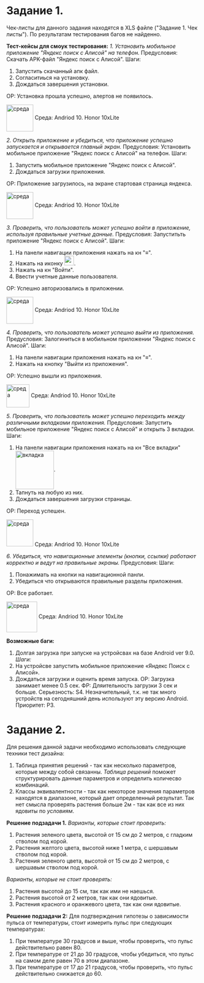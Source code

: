 **Задание 1.**
==============
Чек-листы для данного задания находятся в XLS файле ("Задание 1. Чек листы").
По результатам тестирования багов не найденно.

**Тест-кейсы для смоук тестирования:**
*1. Установить мобильное приложение "Яндекс поиск с Алисой" на телефон.*
Предусловия: Скачать APK-файл "Яндекс поиск с Алисой".
Шаги:
1. Запустить скачанный апк файл.
2. Согласитиься на установку.
3. Дождаться завершения установки.

ОР: Установка прошла успешно, алертов не появилось. 

<image src= "https://img2.reactor.cc/pics/post/full/Anime-фэндомы-It-is-Wednesday-My-Dudes-8129260.jpeg" width="70" align="center" alt= "среда">
Среда: Andriod 10. Honor 10xLite 
  
*2. Открыть приложение и убедиться, что приложение успешно запускается и открывается главный экран.*
Предусловия: Установить мобильное приложение "Яндекс поиск с Алисой" на телефон.
Шаги:
1. Запустить мобильное приложение "Яндекс поиск с Алисой".
2. Дождаться загрузки приложения.

ОР: Приложение загрузилось, на экране стартовая страница яндекса. 

<image src= "https://i.ytimg.com/vi/tF355OrFDw8/maxresdefault.jpg" width="70" align="center" alt= "среда">
Среда: Andriod 10. Honor 10xLite 

*3. Проверить, что пользователь может успешно войти в приложение, используя правильные учетные данные.*
Предусловия: Запуститьть приложение "Яндекс поиск с Алисой".
Шаги:
1. На панели навигации приложения нажать на кн "≡". 
2. Нажать на иконку <image src= "https://cdn2.iconfinder.com/data/icons/ios-7-icons/50/user_male4-1024.png" width="25">.
3. Нажать на кн "Войти".
4. Ввести учетные данные пользователя.

ОР: Успешно авторизовались в приложении. 

<image src= "https://img2.reactor.cc/pics/post/full/It-is-Wednesday-My-Dudes-8120196.jpeg" width="70" align="center" alt= "среда">
Среда: Andriod 10. Honor 10xLite 

*4. Проверить, что пользователь может успешно выйти из приложения.*
Предусловия: Залогиниться в мобильном приложении "Яндекс поиск с Алисой".
Шаги:
1. На панели навигации приложения нажать на кн "≡". 
2. Нажать на кнопку "Выйти из приложения".

ОР: Успешно вышли из приложения. 

<image src= "https://img2.reactor.cc/pics/post/full/It-is-Wednesday-My-Dudes-лягушка-карман-сигарета-8119189.jpeg" width="60" align="center" alt= "среда">
Среда: Andriod 10. Honor 10xLite 

*5. Проверить, что пользователь может успешно переходить между различными вкладками приложения.*
Предусловия: Запустить мобильное приложение "Яндекс поиск с Алисой" и открыть 3 вкладки.
Шаги:
1. На панели навигации приложения нажать на кн "Все вкладки" <image src= "https://pvtest.ru/wp-content/uploads/b/4/5/b454e3929485bfd19e5a1b1d4ee6f882.png" width="100" align="center" alt= "вкладка">.
2. Тапнуть на любую из них.
3. Дождаться завершения загрузки страницы.

ОР: Переход успешен.

<image src= "https://img2.reactor.cc/pics/post/full/It-is-Wednesday-My-Dudes-8120327.jpeg" width="70" alt= "среда">
Среда: Andriod 10. Honor 10xLite 

*6. Убедиться, что навигационные элементы (кнопки, ссылки) работают корректно и ведут на правильные экраны.*
Предусловия: 
Шаги:
1. Понажимать на кнопки на навигационной панли.
2. Убедиться что открываются правильные разделы приложения.

ОР: Все работает. 

<image src= "https://chpic.su/_data/stickers/w/WednesdayFrog/WednesdayFrog_009.webp" width="80" align="center" alt= "среда">
Среда: Andriod 10. Honor 10xLite 

**Возможные баги:**
1. Долгая загрузка при запуске на устройсвах на базе Android ver 9.0.
*Шаги:* 
1. На устройсве запустить мобильное приложение «Яндекс Поиск с Алисой».
2. Дождаться загрузки и оценить время запуска.
ОР: Загрузка занимает менее 0.5 сек.
ФР: Дляительность загрузки 3 сек и больше.
Серьезность: 
S4. Незначительный, т.к. не так много устройств на сегодняшний день используют эту версию Android.
Приоритет: Р3.


**Задание 2.**
==============
Для решения данной задачи необходимо использовать следующие техники тест дизайна:
1. Таблица принятия решений - так как несколько параметров, которые между собой связанны. *Таблица решений* поможет структурировать данные параметров и определить количесво комбинаций.
2. Классы эквивалентности - так как некоторое значения параметров находятся в диапазоне, который дает определенный результат. Так нет смысла проверять растения больше 2м - так как все из них ядовиты по *условиям*.

**Решение подзадачи 1.**
*Варианты, которые стоит проверить:*
1. Растения зеленого цвета, высотой от 15 см до 2 метров, с гладким стволом под корой.
2. Растения желтого цвета, высотой ниже 1 метра, с шершавым стволом под корой.
3. Растения зеленого цвета, высотой от 15 см до 2 метров, с шершавым стволом под корой.

*Варианты, которые не стоит проверять:*
1. Растения высотой до 15 см, так как ими не наешься.
2. Растения высотой от 2 метров, так как они ядовитые.
3. Растения красного и оранжевого цвета, так как они ядовитые.

**Решение подзадачи 2:**
Для подтверждения гипотезы о зависимости пульса от температуры, стоит измерить пульс при следующих температурах:

1. При температуре 30 градусов и выше, чтобы проверить, что пульс действительно равен 80.
2. При температуре от 21 до 30 градусов, чтобы убедиться, что пульс на самом деле равен 70 в этом диапазоне.
3. При температуре от 17 до 21 градусов, чтобы проверить, что пульс действительно снижается до 60.
